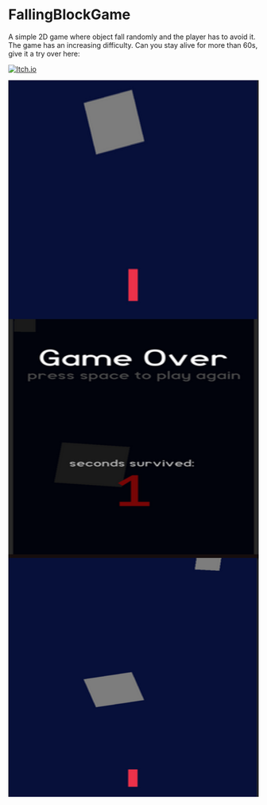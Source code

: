 # FallingBlockGame
A simple 2D game where object fall randomly and the player has to avoid it. The game has an increasing difficulty. 
Can you stay alive for more than 60s, give it a try over here:

[![Itch.io](https://img.shields.io/badge/FallingBlock-%23FF0B34.svg?style=for-the-badge&logo=Itch.io&logoColor=white)](https://premvarijakzhan.itch.io/falling-block/)


<p><img align= "left" src="https://github.com/premvarijakzhan/FallingBlockGame/blob/main/WetQCW.png" width="768 " height="480" /></p>

<p><img align= "left" src="https://github.com/premvarijakzhan/FallingBlockGame/blob/main/YR8MF4.png" width="768 " height="480" /></p>

<p><img align= "left" src="https://github.com/premvarijakzhan/FallingBlockGame/blob/main/Yp9K2j.png" width="768 " height="480" /></p>

